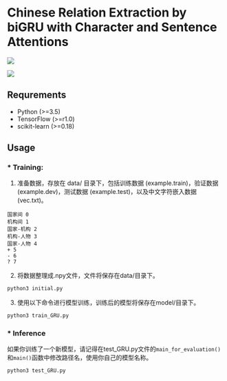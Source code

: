 # Chinese Relation Extraction by biGRU with Character and Sentence Attentions



![](http://www.crownpku.com/images/201708/1.jpg)



![](http://www.crownpku.com/images/201708/2.jpg)





## Requrements

- Python (>=3.5)
- TensorFlow (>=r1.0)
- scikit-learn (>=0.18)

## Usage

###  * Training:

1. 准备数据，存放在 data/ 目录下，包括训练数据 (example.train)，验证数据 (example.dev)，测试数据 (example.test)，以及中文字符嵌入数据 (vec.txt)。

```
国家间 0
机构间 1
国家-机构 2
机构-人物 3
国家-人物 4
+ 5
- 6
? 7
```

2. 将数据整理成.npy文件，文件将保存在data/目录下。

```python
python3 initial.py
```

3. 使用以下命令进行模型训练，训练后的模型将保存在model/目录下。

```python
python3 train_GRU.py
```

### * Inference

如果你训练了一个新模型，请记得在test_GRU.py文件的`main_for_evaluation()`和`main()`函数中修改路径名，使用你自己的模型名称。

```python
python3 test_GRU.py
```







